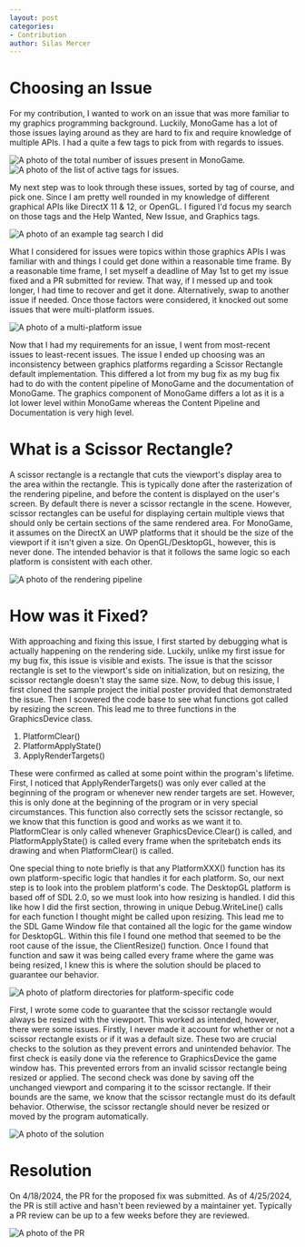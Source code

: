```yaml
---
layout: post
categories: 
- Contribution
author: Silas Mercer
---
```


# Choosing an Issue

For my contribution, I wanted to work on an issue that was more familiar to my graphics programming background. Luckily, MonoGame has a lot of those issues laying around as they are hard to fix and require knowledge of multiple APIs. I had a quite a few tags to pick from with regards to issues. 

![A photo of the total number of issues present in MonoGame.](../assets/2024-04-25-Scissor-Rectangle-Fix-MonoGame/Issue-Count.PNG)
![A photo of the list of active tags for issues.](../assets/2024-04-25-Scissor-Rectangle-Fix-MonoGame/Tags.PNG)

My next step was to look through these issues, sorted by tag of course, and pick one. Since I am pretty well rounded in my knowledge of different graphical APIs like DirectX 11 & 12, or OpenGL. I figured I'd focus my search on those tags and the Help Wanted, New Issue, and Graphics tags.

![A photo of an example tag search I did](../assets/2024-04-25-Scissor-Rectangle-Fix-MonoGame/Example-Issues-Filters.PNG)

What I considered for issues were topics within those graphics APIs I was familiar with and things I could get done within a reasonable time frame. By a reasonable time frame, I set myself a deadline of May 1st to get my issue fixed and a PR submitted for review. That way, if I messed up and took longer, I had time to recover and get it done. Alternatively, swap to another issue if needed. Once those factors were considered, it knocked out some issues that were multi-platform issues. 

![A photo of a multi-platform issue](../assets/2024-04-25-Scissor-Rectangle-Fix-MonoGame/Multi-Platform-Issue.PNG)

Now that I had my requirements for an issue, I went from most-recent issues to least-recent issues. The issue I ended up choosing was an inconsistency between graphics platforms regarding a Scissor Rectangle default implementation. This differed a lot from my bug fix as my bug fix had to do with the content pipeline of MonoGame and the documentation of MonoGame. The graphics component of MonoGame differs a lot as it is a lot lower level within MonoGame whereas the Content Pipeline and Documentation is very high level.

# What is a Scissor Rectangle?

A scissor rectangle is a rectangle that cuts the viewport's display area to the area within the rectangle. This is typically done after the rasterization of the rendering pipeline, and before the content is displayed on the user's screen. By default there is never a scissor rectangle in the scene. However, scissor rectangles can be useful for displaying certain multiple views that should only be certain sections of the same rendered area. For MonoGame, it assumes on the DirectX an UWP platforms that it should be the size of the viewport if it isn't given a size. On OpenGL/DesktopGL, however, this is never done. The intended behavior is that it follows the same logic so each platform is consistent with each other. 

![A photo of the rendering pipeline](../assets/2024-04-25-Scissor-Rectangle-Fix-MonoGame/Rendering-Pipeline.jpg)

# How was it Fixed?

With approaching and fixing this issue, I first started by debugging what is actually happening on the rendering side. Luckily, unlike my first issue for my bug fix, this issue is visible and exists. The issue is that the scissor rectangle is set to the viewport's side on initialization, but on resizing, the scissor rectangle doesn't stay the same size. Now, to debug this issue, I first cloned the sample project the initial poster provided that demonstrated the issue. Then I scowered the code base to see what functions got called by resizing the screen. This lead me to three functions in the GraphicsDevice class. 
<ol>
<li>PlatformClear()</li>
<li>PlatformApplyState()</li>
<li>ApplyRenderTargets()</li>
</ol>

These were confirmed as called at some point within the program's lifetime. First, I noticed that ApplyRenderTargets() was only ever called at the beginning of the program or whenever new render targets are set. However, this is only done at the beginning of the program or in very special circumstances. This function also correctly sets the scissor rectangle, so we know that this function is good and works as we want it to. PlatformClear is only called whenever GraphicsDevice.Clear() is called, and PlatformApplyState() is called every frame when the spritebatch ends its drawing and when PlatformClear() is called. 

One special thing to note briefly is that any PlatformXXX() function has its own platform-specific logic that handles it for each platform. So, our next step is to look into the problem platform's code. The DesktopGL platform is based off of SDL 2.0, so we must look into how resizing is handled. I did this like how I did the first section, throwing in unique Debug.WriteLine() calls for each function I thought might be called upon resizing. This lead me to the SDL Game Window file that contained all the logic for the game window for DesktopGL. Within this file I found one method that seemed to be the root cause of the issue, the ClientResize() function. Once I found that function and saw it was being called every frame where the game was being resized, I knew this is where the solution should be placed to guarantee our behavior.

![A photo of platform directories for platform-specific code](../assets/2024-04-25-Scissor-Rectangle-Fix-MonoGame/Platform-Specific-Dirs.PNG)

First, I wrote some code to guarantee that the scissor rectangle would always be resized with the viewport. This worked as intended, however, there were some issues. Firstly, I never made it account for whether or not a scissor rectangle exists or if it was a default size. These two are crucial checks to the solution as they prevent errors and unintended behavior. The first check is easily done via the reference to GraphicsDevice the game window has. This prevented errors from an invalid scissor rectangle being resized or applied. The second check was done by saving off the unchanged viewport and comparing it to the scissor rectangle. If their bounds are the same, we know that the scissor rectangle must do its default behavior. Otherwise, the scissor rectangle should never be resized or moved by the program automatically.

![A photo of the solution](../assets/2024-04-25-Scissor-Rectangle-Fix-MonoGame/Code-Changes.PNG)

# Resolution

On 4/18/2024, the PR for the proposed fix was submitted. As of 4/25/2024, the PR is still active and hasn't been reviewed by a maintainer yet. Typically a PR review can be up to a few weeks before they are reviewed.

![A photo of the PR](../assets/2024-04-25-Scissor-Rectangle-Fix-MonoGame/PR-Screenshot.PNG)